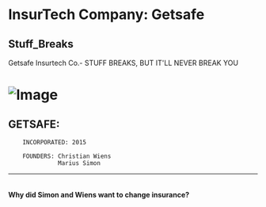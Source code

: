 # InsurTech Company:      **Getsafe**

## Stuff_Breaks
Getsafe Insurtech Co.- STUFF BREAKS, BUT IT'LL NEVER BREAK YOU

                    


# ![Image](https://cdn.sanity.io/images/p4gom3ch/production/62e687c643ccc209a4a0c5bc0adab0280781ec79-1924x1081.jpg?w=942&fit=max&auto=format) 

 ## **GETSAFE**: 
        INCORPORATED: 2015
        
        FOUNDERS: Christian Wiens 
                  Marius Simon
------
###### <span style='font-family:"Times New Roman"'> <span styel=''>
 **Why did Simon and  Wiens want to change insurance?**
    
> 
    
 

